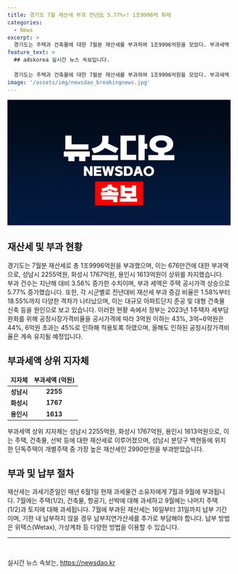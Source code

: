 ```yaml
---
title: 경기도 7월 재산세 부과 전년比 5.77%↑! 1조9996억 화제
categories:
  - News
excerpt: >
  경기도는 주택과 건축물에 대한 7월분 재산세를 부과하여 1조9996억원을 모았다. 부과세액 상위 지자체는 성남시, 화성시, 용인시로 나타났고, 부과 건수는 전년대비 3.56% 증가했다. 정부는 2023년 1주택자 세부담 완화를 위해 공정시장가격비율을 조정했다. 이에 따라 재산세 등 부과세액 상위 주택은 성남시 분당구 백현동의 단독주택으로 나타났다. 요금 지불 기한은 16일부터 31일까지이며, 기한 내 미납 시 납부지연가산세를 지불해야 한다. (150자)
feature_text: >
  ## adskorea 실시간 뉴스 속보입니다.

  경기도는 주택과 건축물에 대한 7월분 재산세를 부과하여 1조9996억원을 모았다. 부과세액 상위 지자체는 성남시, 화성시, 용인시로 나타났고, 부과 건수는 전년대비 3.56% 증가했다. 정부는 2023년 1주택자 세부담 완화를 위해 공정시장가격비율을 조정했다. 이에 따라 재산세 등 부과세액 상위 주택은 성남시 분당구 백현동의 단독주택으로 나타났다. 요금 지불 기한은 16일부터 31일까지이며, 기한 내 미납 시 납부지연가산세를 지불해야 한다. (150자)
image: '/assets/img/newsdao_breakingnews.jpg'
---
```


<p><img src="/assets/img/newsdao_breakingnews.jpg" alt="adskorea 속보" /></p>

<h2 data-ke-size="size26">재산세 및 부과 현황</h2>

<p data-ke-size="size16">경기도는 7월분 재산세로 총 1조9996억원을 부과했으며, 이는 676만건에 대한 부과액으로, 성남시 2255억원, 화성시 1767억원, 용인시 1613억원이 상위를 차지했습니다. 부과 건수는 지난해 대비 3.56% 증가한 수치이며, 부과 세액은 주택 공시가격 상승으로 5.77% 증가했습니다. 또한, 각 시군별로 전년대비 재산세 부과 증감 비율은 1.58%부터 18.55%까지 다양한 격차가 나타났으며, 이는 대규모 아파트단지 준공 및 대형 건축물 신축 등을 원인으로 보고 있습니다. 이러한 현황 속에서 정부는 2023년 1주택자 세부담 완화를 위해 공정시장가격비율을 공시가격에 따라 3억원 이하는 43%, 3억~6억원은 44%, 6억원 초과는 45%로 인하해 적용토록 하였으며, 올해도 인하된 공정시장가격비율은 계속 유지될 예정입니다.</p>

<h2 data-ke-size="size26">부과세액 상위 지자체</h2>

<table>
<thead>
<tr>
<td style="text-align: center; height: 17px;"><b>지자체</b></td>
<td style="text-align: center; height: 17px;"><b>부과세액 (억원)</b></td>
</tr>
</thead>
<tbody>
<tr>
<td style="text-align: center; height: 17px;"><b>성남시</b></td>
<td style="text-align: center; height: 17px;"><b>2255</b></td>
</tr>
<tr>
<td style="text-align: center; height: 17px;"><b>화성시</b></td>
<td style="text-align: center; height: 17px;"><b>1767</b></td>
</tr>
<tr>
<td style="text-align: center; height: 17px;"><b>용인시</b></td>
<td style="text-align: center; height: 17px;"><b>1613</b></td>
</tr>
</tbody>
</table>

<p data-ke-size="size16">부과세액 상위 지자체는 성남시 2255억원, 화성시 1767억원, 용인시 1613억원으로, 이는 주택, 건축물, 선박 등에 대한 재산세로 이루어졌으며, 성남시 분당구 백현동에 위치한 단독주택이 개별주택 중 가장 높은 재산세인 2990만원을 부과받았습니다.</p>

<h2 data-ke-size="size26">부과 및 납부 절차</h2>

<p data-ke-size="size16">재산세는 과세기준일인 매년 6월1일 현재 과세물건 소유자에게 7월과 9월에 부과됩니다. 7월에는 주택(1/2), 건축물, 항공기, 선박에 대해 과세하고 9월에는 나머지 주택(1/2)과 토지에 대해 과세됩니다. 7월에 부과된 재산세는 16일부터 31일까지 납부 기간이며, 기한 내 납부하지 않을 경우 납부지연가산세를 추가로 부담해야 합니다. 납부 방법은 위택스(Wetax), 가상계좌 등 다양한 방법을 이용할 수 있습니다.</p>

<hr>

<p data-ke-size="size16">&nbsp;</p>
실시간 뉴스 속보는, <a href="https://newsdao.kr" rel="dofollow">https://newsdao.kr</a>


